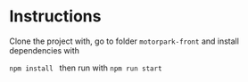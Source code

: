 # Instructions 

Clone the project with, go to folder `motorpark-front` and install dependencies with

`npm install ` then run with `npm run start`
